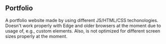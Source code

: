 ## Portfolio

A portfolio website made by using different JS/HTML/CSS techonologies. Doesn't work properly with Edge and older browsers at the moment due to usage of, e.g., custom elements. Also, is not optimized for different screen sizes properly at the moment.
